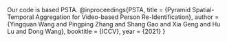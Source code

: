 Our code is based PSTA.
@inproceedings{PSTA,
	title = {Pyramid Spatial-Temporal Aggregation for Video-based Person Re-Identification},
	author = {Yingquan Wang and Pingping Zhang and Shang Gao and Xia Geng and Hu Lu and Dong Wang},
	booktitle = {ICCV},
	year = {2021}
}
